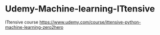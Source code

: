 # Udemy-Machine-learning-ITtensive
 ITtensive course  https://www.udemy.com/course/ittensive-python-machine-learning-zero2hero
